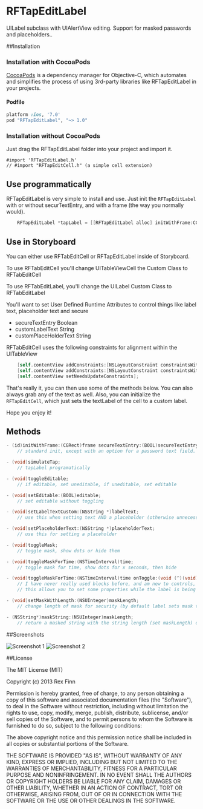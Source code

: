 RFTapEditLabel
===============

UILabel subclass with UIAlertView editing. Support for masked passwords and placeholders..

##Installation

### Installation with CocoaPods

[CocoaPods](http://cocoapods.org) is a dependency manager for Objective-C, which automates and simplifies the process of using 3rd-party libraries like RFTapEditLabel in your projects.

#### Podfile

```ruby
platform :ios, '7.0'
pod "RFTapEditLabel", "~> 1.0"
```

### Installation without CocoaPods

Just drag the RFTapEditLabel folder into your project and import it.

```
#import 'RFTapEditLabel.h'
// #import "RFTapEditCell.h" (a simple cell extension)
```

## Use programmatically

RFTapEditLabel is very simple to install and use.  Just init the `RFTapEditLabel` with or without securTextEntry, and with a frame (the way you normally would).


```objective-c
    RFTapEditLabel *tapLabel = [[RFTapEditLabel alloc] initWithFrame:CGRectMake(20, 100, 180, 31) secureTextEntry:NO];
```

## Use in Storyboard

You can either use RFTabEditCell or RFTapEditLabel inside of Storyboard. 

To use RFTabEditCell you'll change UITableViewCell the Custom Class to RFTabEditCell

To use RFTabEditLabel, you'll change the UILabel Custom Class to RFTabEditLabel

You'll want to set User Defined Runtime Attributes to control things like label text, placeholder text and secure

* secureTextEntry   Boolean
* customLabelText   String
* customPlaceHolderText     String

RFTabEditCell uses the following constraints for alignment within the UITableView

```objective-c
    [self.contentView addConstraints:[NSLayoutConstraint constraintsWithVisualFormat:@"|-15-[tapTextLabel]|" options:0 metrics:nil views:viewsDictionary]];
    [self.contentView addConstraints:[NSLayoutConstraint constraintsWithVisualFormat:@"V:|[tapTextLabel]|" options:0 metrics:nil views:viewsDictionary]];
    [self.contentView setNeedsUpdateConstraints];
```


That's really it, you can then use some of the methods below.  You can also always grab any of the text as well.  Also, you can initialize the `RFTapEditCell`, which just sets the textLabel of the cell to a custom label.

Hope you enjoy it!

## Methods

```objective-c
- (id)initWithFrame:(CGRect)frame secureTextEntry:(BOOL)secureTextEntry;
    // standard init, except with an option for a password text field.

- (void)simulateTap;
    // tapLabel programatically

- (void)toggleEditable;
    // if editable, set uneditable, if uneditable, set editable

- (void)setEditable:(BOOL)editable;
    // set editable without toggling

- (void)setLabelTextCustom:(NSString *)labelText;
    // use this when setting text AND a placeholder (otherwise unnecessary)

- (void)setPlaceholderText:(NSString *)placeholderText;
    // use this for setting a placeholder

- (void)toggleMask;
    // toggle mask, show dots or hide them

- (void)toggleMaskForTime:(NSTimeInterval)time;
    // toggle mask for time, show dots for x seconds, then hide

- (void)toggleMaskForTime:(NSTimeInterval)time onToggle:(void (^)(void))whileToggled completion:(void (^)(void))completionBlock;
    // I have never really used blocks before, and am new to controls, so this works, but may not be implemented properly
    // this allows you to set some properties while the label is being toggled, but then you can reset them

- (void)setMaskWithLength:(NSUInteger)maskLength;
    // change length of mask for security (by default label sets mask to length of text)

- (NSString*)maskString:(NSUInteger)maskLength;
    // return a masked string with the string length (set maskLength) or with  a custom maskLength (like setMaskWithLength)
```

##Screenshots

![Screenshot 1](http://i.imgur.com/WB5mvGC.png) 
![Screenshot 2](http://i.imgur.com/Fqiu1KX.png)

##License

The MIT License (MIT)

Copyright (c) 2013 Rex Finn

Permission is hereby granted, free of charge, to any person obtaining a copy of
this software and associated documentation files (the "Software"), to deal in
the Software without restriction, including without limitation the rights to
use, copy, modify, merge, publish, distribute, sublicense, and/or sell copies of
the Software, and to permit persons to whom the Software is furnished to do so,
subject to the following conditions:

The above copyright notice and this permission notice shall be included in all
copies or substantial portions of the Software.

THE SOFTWARE IS PROVIDED "AS IS", WITHOUT WARRANTY OF ANY KIND, EXPRESS OR
IMPLIED, INCLUDING BUT NOT LIMITED TO THE WARRANTIES OF MERCHANTABILITY, FITNESS
FOR A PARTICULAR PURPOSE AND NONINFRINGEMENT. IN NO EVENT SHALL THE AUTHORS OR
COPYRIGHT HOLDERS BE LIABLE FOR ANY CLAIM, DAMAGES OR OTHER LIABILITY, WHETHER
IN AN ACTION OF CONTRACT, TORT OR OTHERWISE, ARISING FROM, OUT OF OR IN
CONNECTION WITH THE SOFTWARE OR THE USE OR OTHER DEALINGS IN THE SOFTWARE.
